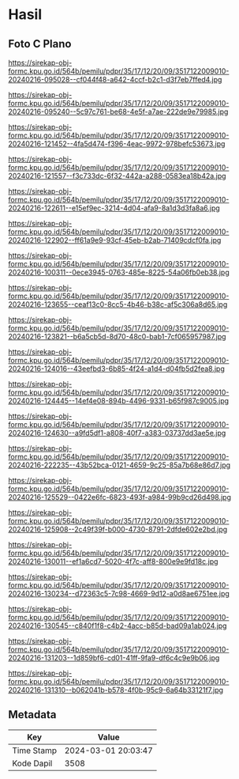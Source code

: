 # Hasil

## Foto C Plano

https://sirekap-obj-formc.kpu.go.id/564b/pemilu/pdpr/35/17/12/20/09/3517122009010-20240216-095028--cf044f48-a642-4ccf-b2c1-d3f7eb7ffed4.jpg

https://sirekap-obj-formc.kpu.go.id/564b/pemilu/pdpr/35/17/12/20/09/3517122009010-20240216-095240--5c97c761-be68-4e5f-a7ae-222de9e79985.jpg

https://sirekap-obj-formc.kpu.go.id/564b/pemilu/pdpr/35/17/12/20/09/3517122009010-20240216-121452--4fa5d474-f396-4eac-9972-978befc53673.jpg

https://sirekap-obj-formc.kpu.go.id/564b/pemilu/pdpr/35/17/12/20/09/3517122009010-20240216-121557--f3c733dc-6f32-442a-a288-0583ea18b42a.jpg

https://sirekap-obj-formc.kpu.go.id/564b/pemilu/pdpr/35/17/12/20/09/3517122009010-20240216-122611--e15ef9ec-3214-4d04-afa9-8a1d3d3fa8a6.jpg

https://sirekap-obj-formc.kpu.go.id/564b/pemilu/pdpr/35/17/12/20/09/3517122009010-20240216-122902--ff61a9e9-93cf-45eb-b2ab-71409cdcf0fa.jpg

https://sirekap-obj-formc.kpu.go.id/564b/pemilu/pdpr/35/17/12/20/09/3517122009010-20240216-100311--0ece3945-0763-485e-8225-54a06fb0eb38.jpg

https://sirekap-obj-formc.kpu.go.id/564b/pemilu/pdpr/35/17/12/20/09/3517122009010-20240216-123655--ceaf13c0-8cc5-4b46-b38c-af5c306a8d65.jpg

https://sirekap-obj-formc.kpu.go.id/564b/pemilu/pdpr/35/17/12/20/09/3517122009010-20240216-123821--b6a5cb5d-8d70-48c0-bab1-7cf065957987.jpg

https://sirekap-obj-formc.kpu.go.id/564b/pemilu/pdpr/35/17/12/20/09/3517122009010-20240216-124016--43eefbd3-6b85-4f24-a1d4-d04fb5d2fea8.jpg

https://sirekap-obj-formc.kpu.go.id/564b/pemilu/pdpr/35/17/12/20/09/3517122009010-20240216-124445--14ef4e08-894b-4496-9331-b65f987c9005.jpg

https://sirekap-obj-formc.kpu.go.id/564b/pemilu/pdpr/35/17/12/20/09/3517122009010-20240216-124630--a9fd5df1-a808-40f7-a383-03737dd3ae5e.jpg

https://sirekap-obj-formc.kpu.go.id/564b/pemilu/pdpr/35/17/12/20/09/3517122009010-20240216-222235--43b52bca-0121-4659-9c25-85a7b68e86d7.jpg

https://sirekap-obj-formc.kpu.go.id/564b/pemilu/pdpr/35/17/12/20/09/3517122009010-20240216-125529--0422e6fc-6823-493f-a984-99b9cd26d498.jpg

https://sirekap-obj-formc.kpu.go.id/564b/pemilu/pdpr/35/17/12/20/09/3517122009010-20240216-125908--2c49f39f-b000-4730-8791-2dfde602e2bd.jpg

https://sirekap-obj-formc.kpu.go.id/564b/pemilu/pdpr/35/17/12/20/09/3517122009010-20240216-130011--ef1a6cd7-5020-4f7c-aff8-800e9e9fd18c.jpg

https://sirekap-obj-formc.kpu.go.id/564b/pemilu/pdpr/35/17/12/20/09/3517122009010-20240216-130234--d72363c5-7c98-4669-9d12-a0d8ae6751ee.jpg

https://sirekap-obj-formc.kpu.go.id/564b/pemilu/pdpr/35/17/12/20/09/3517122009010-20240216-130545--c840f1f8-c4b2-4acc-b85d-bad09a1ab024.jpg

https://sirekap-obj-formc.kpu.go.id/564b/pemilu/pdpr/35/17/12/20/09/3517122009010-20240216-131203--1d859bf6-cd01-41ff-9fa9-df6c4c9e9b06.jpg

https://sirekap-obj-formc.kpu.go.id/564b/pemilu/pdpr/35/17/12/20/09/3517122009010-20240216-131310--b062041b-b578-4f0b-95c9-6a64b33121f7.jpg


## Metadata

| Key        | Value               |
| ---------- | ------------------- |
| Time Stamp | 2024-03-01 20:03:47 |
| Kode Dapil | 3508                |



